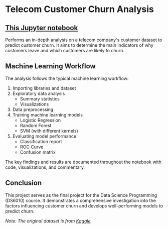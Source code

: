 # Telecom Customer Churn Analysis

## [This Jupyter notebook](https://github.com/SaiAnushaKodali/telecom-churn-analysis-CS6010/blob/main/Telco_Churn_Project_CS6010.ipynb) 
Performs an in-depth analysis on a telecom company's customer dataset to predict customer churn. It aims to determine the main indicators of why customers leave and which customers are likely to churn.

## Machine Learning Workflow

The analysis follows the typical machine learning workflow:

1. Importing libraries and dataset
2. Exploratory data analysis
   - Summary statistics
   - Visualizations
3. Data preprocessing
4. Training machine learning models
   - Logistic Regression
   - Random Forest
   - SVM (with different kernels)
5. Evaluating model performance
   - Classification report
   - ROC Curve
   - Confusion matrix

The key findings and results are documented throughout the notebook with code, visualizations, and commentary.

## Conclusion

This project serves as the final project for the Data Science Programming (DS6010) course. It demonstrates a comprehensive investigation into the factors influencing customer churn and develops well-performing models to predict churn.

*Note: The original dataset is from [Kaggle](https://www.kaggle.com/datasets/blastchar/telco-customer-churn?select=WA_Fn-UseC_-Telco-Customer-Churn).*


